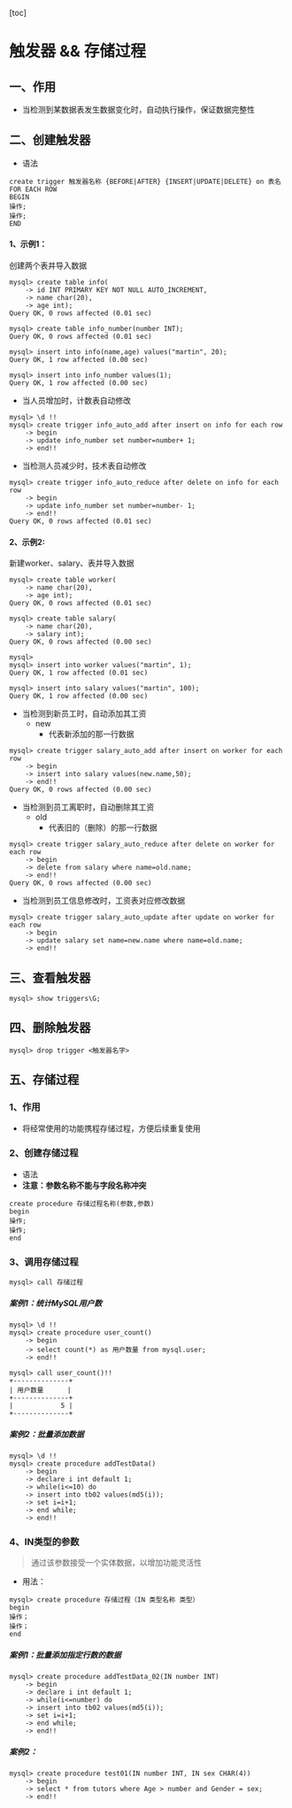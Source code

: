 [toc]

# 触发器 && 存储过程

## 一、作用

* 当检测到某数据表发生数据变化时，自动执行操作，保证数据完整性

## 二、创建触发器

* 语法

```mysql
create trigger 触发器名称 {BEFORE|AFTER} {INSERT|UPDATE|DELETE} on 表名 FOR EACH ROW 
BEGIN
操作;
操作; 
END
```

#### 1、示例1：

创建两个表并导入数据

```mysql
mysql> create table info(
    -> id INT PRIMARY KEY NOT NULL AUTO_INCREMENT,
    -> name char(20),
    -> age int);
Query OK, 0 rows affected (0.01 sec)

mysql> create table info_number(number INT);
Query OK, 0 rows affected (0.01 sec)

mysql> insert into info(name,age) values("martin", 20);
Query OK, 1 row affected (0.00 sec)

mysql> insert into info_number values(1);
Query OK, 1 row affected (0.00 sec)
```

* 当人员增加时，计数表自动修改

```mysql
mysql> \d !!
mysql> create trigger info_auto_add after insert on info for each row
    -> begin
    -> update info_number set number=number+ 1;
    -> end!!
```

* 当检测人员减少时，技术表自动修改

```mysql
mysql> create trigger info_auto_reduce after delete on info for each row
    -> begin
    -> update info_number set number=number- 1;
    -> end!!
Query OK, 0 rows affected (0.01 sec)
```

#### 2、示例2:

新建worker、salary、表并导入数据

```mysql
mysql> create table worker(
    -> name char(20),
    -> age int);
Query OK, 0 rows affected (0.01 sec)

mysql> create table salary(
    -> name char(20),
    -> salary int);
Query OK, 0 rows affected (0.00 sec)

mysql> 
mysql> insert into worker values("martin", 1);
Query OK, 1 row affected (0.01 sec)

mysql> insert into salary values("martin", 100);
Query OK, 1 row affected (0.00 sec)
```

* 当检测到新员工时，自动添加其工资  
  * new
    * 代表新添加的那一行数据

```mysql
mysql> create trigger salary_auto_add after insert on worker for each row
    -> begin
    -> insert into salary values(new.name,50);
    -> end!!
Query OK, 0 rows affected (0.00 sec)
```

* 当检测到员工离职时，自动删除其工资
  * old
    * 代表旧的（删除）的那一行数据

```mysql
mysql> create trigger salary_auto_reduce after delete on worker for each row
    -> begin
    -> delete from salary where name=old.name;
    -> end!!
Query OK, 0 rows affected (0.00 sec)

```

* 当检测到员工信息修改时，工资表对应修改数据

```mysql
mysql> create trigger salary_auto_update after update on worker for each row
    -> begin
    -> update salary set name=new.name where name=old.name;
    -> end!!
```

## 三、查看触发器

```mysql
mysql> show triggers\G;
```

## 四、删除触发器

```mysql
mysql> drop trigger <触发器名字>
```

## 五、存储过程

### 1、作用

* 将经常使用的功能携程存储过程，方便后续重复使用

### 2、创建存储过程

* 语法
* **注意：参数名称不能与字段名称冲突**  

```mysql
create procedure 存储过程名称(参数,参数)
begin
操作;
操作; 
end
```

### 3、调用存储过程

```mysql
mysql> call 存储过程
```

##### 案例1：统计MySQL用户数

```mysql
mysql> \d !!
mysql> create procedure user_count()
    -> begin
    -> select count(*) as 用户数量 from mysql.user;
    -> end!!
    
mysql> call user_count()!!
+--------------+
| 用户数量      |
+--------------+
|            5 |
+--------------+
```

##### 案例2：批量添加数据

```mysql
mysql> \d !!
mysql> create procedure addTestData()
    -> begin
    -> declare i int default 1;
    -> while(i<=10) do
    -> insert into tb02 values(md5(i));
    -> set i=i+1;
    -> end while;
    -> end!!
```

### 4、IN类型的参数

> 通过该参数接受一个实体数据，以增加功能灵活性

* 用法：

```mysql
mysql> create procedure 存储过程（IN 类型名称 类型）
begin
操作；
操作；
end
```

##### 案例1：批量添加指定行数的数据

```mysql
mysql> create procedure addTestData_02(IN number INT)
    -> begin
    -> declare i int default 1;
    -> while(i<=number) do
    -> insert into tb02 values(md5(i));
    -> set i=i+1;
    -> end while;
    -> end!!
```

##### 案例2：

```mysql’
mysql> create procedure test01(IN number INT, IN sex CHAR(4)) 
    -> begin
    -> select * from tutors where Age > number and Gender = sex;
    -> end!!
```




